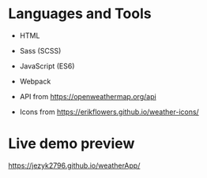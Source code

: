 # Languages and Tools
- HTML
- Sass (SCSS)
- JavaScript (ES6)
- Webpack

- API from https://openweathermap.org/api
- Icons from https://erikflowers.github.io/weather-icons/

# Live demo preview
https://jezyk2796.github.io/weatherApp/